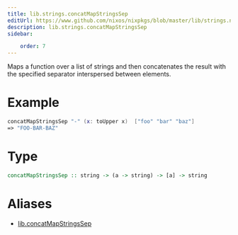 ```yaml
---
title: lib.strings.concatMapStringsSep
editUrl: https://www.github.com/nixos/nixpkgs/blob/master/lib/strings.nix#L163C5
description: lib.strings.concatMapStringsSep
sidebar:

    order: 7
---
```


Maps a function over a list of strings and then concatenates the
result with the specified separator interspersed between
elements.

# Example

```nix
concatMapStringsSep "-" (x: toUpper x)  ["foo" "bar" "baz"]
=> "FOO-BAR-BAZ"
```

# Type

```haskell
concatMapStringsSep :: string -> (a -> string) -> [a] -> string
```


# Aliases

- [lib.concatMapStringsSep](/reference/libconcatMapStringsSep)


